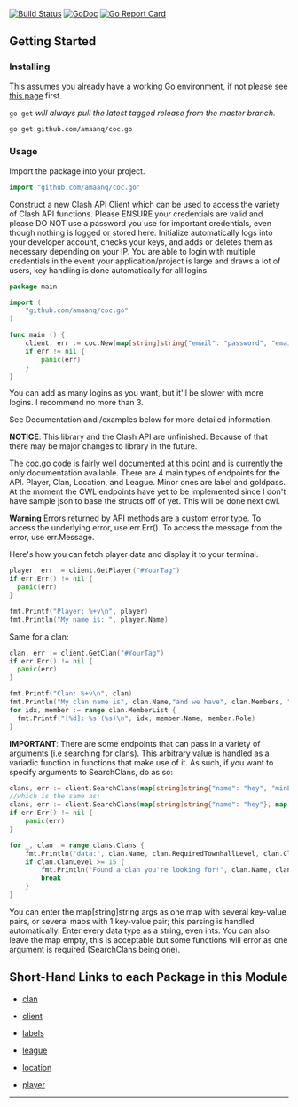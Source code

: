 [![Build Status](https://app.travis-ci.com/amaanq/coc.go.svg?branch=master)](https://app.travis-ci.com/amaanq/coc.go.svg?branch=master)
[![GoDoc](https://img.shields.io/badge/pkg.go.dev-doc-blue)](http://pkg.go.dev/github.com/amaanq/coc.go)
[![Go Report Card](https://goreportcard.com/badge/github.com/amaanq/coc.go)](https://goreportcard.com/report/github.com/amaanq/coc.go)


## Getting Started

### Installing

This assumes you already have a working Go environment, if not please see
[this page](https://golang.org/doc/install) first.

`go get` *will always pull the latest tagged release from the master branch.*

```sh
go get github.com/amaanq/coc.go
```

### Usage

Import the package into your project.

```go
import "github.com/amaanq/coc.go"
```

Construct a new Clash API Client which can be used to access the variety of 
Clash API functions. Please ENSURE your credentials are valid and please DO NOT use a password you use for important credentials, 
even though nothing is logged or stored here. Initialize automatically logs into your developer account, checks your keys, and adds or deletes them as necessary
depending on your IP. You are able to login with multiple credentials in the event your application/project is large and draws a lot of users, key handling is done automatically for all logins. 

```go
package main

import (
    "github.com/amaanq/coc.go"
)

func main () {
    client, err := coc.New(map[string]string{"email": "password", "email2": "password2", "email3": "password3"})
    if err != nil {
        panic(err)
    }
}
```
You can add as many logins as you want, but it'll be slower with more logins. 
I recommend no more than 3.

See Documentation and /examples below for more detailed information.

**NOTICE**: This library and the Clash API are unfinished.
Because of that there may be major changes to library in the future.

The coc.go code is fairly well documented at this point and is currently
the only documentation available. 
There are 4 main types of endpoints for the API. Player, Clan, Location, and League. Minor ones are label and goldpass.
At the moment the CWL endpoints have yet to be implemented since I don't have sample json to base the structs off of yet. This will be done next cwl. 

**Warning** Errors returned by API methods are a custom error type. To access the underlying error, use err.Err(). To access the message from the error, use err.Message.

Here's how you can fetch player data and display it to your terminal.
```go
player, err := client.GetPlayer("#YourTag")
if err.Err() != nil {
  panic(err)
}

fmt.Printf("Player: %+v\n", player)
fmt.Println("My name is: ", player.Name)
```

Same for a clan: 
```go
clan, err := client.GetClan("#YourTag")
if err.Err() != nil {
  panic(err)
}

fmt.Printf("Clan: %+v\n", clan)
fmt.Println("My clan name is", clan.Name,"and we have", clan.Members, "members in our clan. We have won", clan.WarWins, "wars so come join us!\nThese are our members:")
for idx, member := range clan.MemberList {
  fmt.Printf("[%d]: %s (%s)\n", idx, member.Name, member.Role)
}
```

**IMPORTANT**: There are some endpoints that can pass in a variety of arguments (i.e searching for clans). This arbitrary value is handled as a variadic function in functions
that make use of it. As such, if you want to specify arguments to SearchClans, do as so:
```go
clans, err := client.SearchClans(map[string]string{"name": "hey", "minLevel": "10"})
//which is the same as:
clans, err := client.SearchClans(map[string]string{"name": "hey"}, map[string]string{"minLevel": "10"})
if err.Err() != nil {
    panic(err)
}

for _, clan := range clans.Clans {
    fmt.Println("data:", clan.Name, clan.RequiredTownhallLevel, clan.ClanLevel, clan.RequiredTrophies)
    if clan.ClanLevel >= 15 {
        fmt.Println("Found a clan you're looking for!", clan.Name, clan.Tag)
        break
    }
}
```
You can enter the map[string]string args as one map with several key-value pairs, or several maps with 1 key-value pair; this parsing is handled automatically.
Enter every data type as a string, even ints. You can also leave the map empty, this is acceptable but some functions will error as one argument is required (SearchClans being one).


## Short-Hand Links to each Package in this Module

* [clan](./clan)

* [client](./client)

* [labels](./labels)

* [league](./league)

* [location](./location)

* [player](./player)

---
